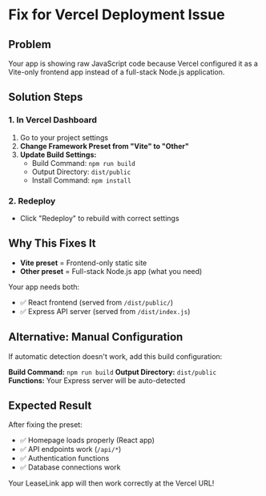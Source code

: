 # Fix for Vercel Deployment Issue

## Problem
Your app is showing raw JavaScript code because Vercel configured it as a Vite-only frontend app instead of a full-stack Node.js application.

## Solution Steps

### 1. In Vercel Dashboard
1. Go to your project settings
2. **Change Framework Preset from "Vite" to "Other"**
3. **Update Build Settings:**
   - Build Command: `npm run build`
   - Output Directory: `dist/public`
   - Install Command: `npm install`

### 2. Redeploy
- Click "Redeploy" to rebuild with correct settings

## Why This Fixes It
- **Vite preset** = Frontend-only static site
- **Other preset** = Full-stack Node.js app (what you need)

Your app needs both:
- ✅ React frontend (served from `/dist/public/`)
- ✅ Express API server (served from `/dist/index.js`)

## Alternative: Manual Configuration
If automatic detection doesn't work, add this build configuration:

**Build Command:** `npm run build`
**Output Directory:** `dist/public`  
**Functions:** Your Express server will be auto-detected

## Expected Result
After fixing the preset:
- ✅ Homepage loads properly (React app)
- ✅ API endpoints work (`/api/*`)
- ✅ Authentication functions
- ✅ Database connections work

Your LeaseLink app will then work correctly at the Vercel URL!